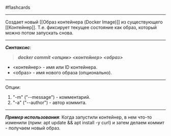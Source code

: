 #flashcards
***
Создает новый [[Образ контейнера (Docker Image)]] из существующего [[Контейнер]]. Т.е. фиксирует текущее состояние как образ, который можно потом запускать снова.
***
***Синтаксис***:
>***docker commit <опции> <контейнер> <образ>***
- <контейнер> - имя или ID контейнера.
- <образ> - имя нового образа (опционально).
***
Опции:
1. "-m" ("--message") - комментарий.
2. "-a" ("--author") - автор коммита.
***
***Пример использования***:
	Когда запустили контейнер, в нем что-то изменили (прим: apt update && apt install -y curl) и затем делаем коммит - получаем новый образ.
<!--SR:!2025-10-11,5,230-->